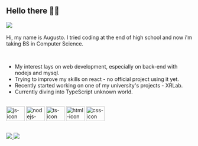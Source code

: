 ## Hello there 👋🏻

<img style="max-width: 100%;" src="https://github.com/augusto-dmh/augusto-dmh/assets/130018859/3a2f4846-20a6-4b0f-8ecb-e964f8d2515c">
&nbsp;
<p>Hi, my name is Augusto. I tried coding at the end of high school and now i'm taking BS in Computer Science.</p>
<br>

* My interest lays on web development, especially on back-end with nodejs and mysql.
* Trying to improve my skills on react - no official project using it yet.
* Recently started working on one of my university's projects - XRLab. 
* Currently diving into TypeScript unknown world.
  
<br>
<div style="display: inline_block">
  <img style="width: 50px; height: 40px" alt="js-icon" src="https://cdn.jsdelivr.net/gh/devicons/devicon/icons/javascript/javascript-original.svg"/>
  <img style="width: 50px; height: 40px" alt="nodejs-icon"src="https://cdn.jsdelivr.net/gh/devicons/devicon@latest/icons/nodejs/nodejs-original.svg" />
  <img style="width: 50px; height: 40px" alt="ts-icon" src="https://cdn.jsdelivr.net/gh/devicons/devicon@latest/icons/typescript/typescript-original.svg"/>
  <img style="width: 50px; height: 40px" alt="html-icon" src="https://cdn.jsdelivr.net/gh/devicons/devicon/icons/html5/html5-original.svg"/>
  <img style="width: 50px; height: 40px" alt="css-icon" src="https://cdn.jsdelivr.net/gh/devicons/devicon/icons/css3/css3-original.svg"/>
</div>

##

<div style="display: inline_block">
  <a href="https://www.linkedin.com/in/augusto-dmh/" target="_blank"> <img src="https://img.shields.io/badge/LinkedIn-0077B5?style=for-the-badge&logo=linkedin&logoColor=white"> </a>
  <a href="mailto:augustodemelohenriques@gmail.com" target="_blank"> <img src="https://img.shields.io/badge/Gmail-D14836?style=for-the-badge&logo=gmail&logoColor=white"> </a>
</div>
